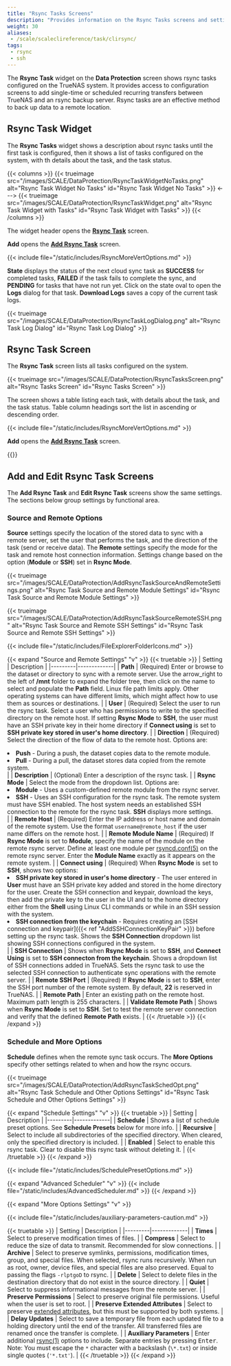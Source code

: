 ```yaml
---
title: "Rsync Tasks Screens"
description: "Provides information on the Rsync Tasks screens and settings."
weight: 30
aliases:
 - /scale/scaleclireference/task/clirsync/
tags:
 - rsync
 - ssh
---
```


The **Rsync Task** widget on the **Data Protection** screen shows rsync tasks configured on the TrueNAS system.
It provides access to configuration screens to add single-time or scheduled recurring transfers between TrueNAS and an rsync backup server.
Rsync tasks are an effective method to back up data to a remote location.

## Rsync Task Widget

The **Rsync Tasks** widget shows a description about rsync tasks until the first task is configured, then it shows a list of tasks configured on the system, with th details about the task, and the task status.

{{< columns >}}
{{< trueimage src="/images/SCALE/DataProtection/RsyncTaskWidgetNoTasks.png" alt="Rsync Task Widget No Tasks" id="Rsync Task Widget No Tasks" >}}
<--->
{{< trueimage src="/images/SCALE/DataProtection/RsyncTaskWidget.png" alt="Rsync Task Widget with Tasks" id="Rsync Task Widget with Tasks" >}}
{{< /columns >}}

The widget header opens the [**Rsync Task**](#rsync-task-screen) screen.

**Add** opens the **[Add Rsync Task](#add-and-edit-rsync-task-screens)** screen.

{{< include file="/static/includes/RsyncMoreVertOptions.md" >}}

**State** displays the status of the next cloud sync task as **SUCCESS** for completed tasks, **FAILED** if the task fails to complete the sync, and **PENDING** for tasks that have not run yet.
Click on the state oval to open the **Logs** dialog for that task. **Download Logs** saves a copy of the current task logs.

{{< trueimage src="/images/SCALE/DataProtection/RsyncTaskLogDialog.png" alt="Rsync Task Log Dialog" id="Rsync Task Log Dialog" >}}

## Rsync Task Screen

The **Rsync Task** screen lists all tasks configured on the system.

{{< trueimage src="/images/SCALE/DataProtection/RsyncTasksScreen.png" alt="Rsync Tasks Screen" id="Rsync Tasks Screen" >}}

The screen shows a table listing each task, with details about the task, and the task status.
Table column headings sort the list in ascending or descending order.

{{< include file="/static/includes/RsyncMoreVertOptions.md" >}}

**Add** opens the **[Add Rsync Task](#add-and-edit-rsync-task-screens)** screen.

{{<include file="/static/includes/addcolumnorganizer.md">}}

## Add and Edit Rsync Task Screens

The **Add Rsync Task** and **Edit Rsync Task** screens show the same settings.
The sections below group settings by functional area.

### Source and Remote Options

**Source** settings specify the location of the stored data to sync with a remote server, set the user that performs the task, and the direction of the task (send or receive data).
The **Remote** settings specify the mode for the task and remote host connection information.
Settings change based on the option (**Module** or **SSH**) set in **Rsync Mode**.

{{< trueimage src="/images/SCALE/DataProtection/AddRsyncTaskSourceAndRemoteSettings.png" alt="Rsync Task Source and Remote Module Settings" id="Rsync Task Source and Remote Module Settings" >}}

{{< trueimage src="/images/SCALE/DataProtection/AddRsyncTaskSourceRemoteSSH.png" alt="Rsync Task Source and Remote SSH Settings" id="Rsync Task Source and Remote SSH Settings" >}}

{{< include file="/static/includes/FileExplorerFolderIcons.md" >}}

{{< expand "Source and Remote Settings" "v" >}}
{{< truetable >}}
| Setting | Description |
|---------|-------------|
| **Path** | (Required) Enter or browse to the dataset or directory to sync with a remote server. Use the <span class="material-icons">arrow_right</span> to the left of **/mnt** folder to expand the folder tree, then click on the name to select and populate the **Path** field. Linux file path limits apply. Other operating systems can have different limits, which might affect how to use them as sources or destinations. |
| **User** | (Required) Select the user to run the rsync task. Select a user who has permissions to write to the specified directory on the remote host. If setting **Rsync Mode** to **SSH**, the user must have an SSH private key in their home directory if **Connect using** is set to **SSH private key stored in user's home directory**. |
| **Direction** | (Required) Select the direction of the flow of data to the remote host. Options are:<br><li>**Push** - During a push, the dataset copies data to the remote module.<br><li>**Pull** - During a pull, the dataset stores data copied from the remote system.</li> |
| **Description** | (Optional) Enter a description of the rsync task. |
| **Rsync Mode** | Select the mode from the dropdown list. Options are:<br><li>**Module** - Uses a custom-defined remote module from the rsync server.<br><li>**SSH** - Uses an SSH configuration for the rsync task. The remote system must have SSH enabled. The host system needs an established SSH connection to the remote for the rsync task. **SSH** displays more settings.</li> |
| **Remote Host** | (Required) Enter the IP address or host name and domain of the remote system. Use the format `username@remote_host` if the user name differs on the remote host. |
| **Remote Module Name** | (Required) If **Rsync Mode** is set to **Module**, specify the name of the module on the remote rsync server. Define at least one module per [rsyncd.conf(5)](https://www.samba.org/ftp/rsync/rsyncd.conf.html) on the remote rsync server. Enter the **Module Name** exactly as it appears on the remote system. |
| **Connect using** | (Required) When **Rsync Mode** is set to **SSH**, shows two options: <br><li>**SSH private key stored in user's home directory** - The user entered in **User** must have an SSH private key added and stored in the home directory for the user. Create the SSH connection and keypair, download the keys, then add the private key to the user in the UI and to the home directory either from the **Shell** using Linux CLI commands or while in an SSH session with the system. <br><li>**SSH connection from the keychain** - Requires creating an [SSH connection and keypair]({{< ref "AddSSHConnectionKeyPair" >}}) before setting up the rsync task. Shows the **SSH Connection** dropdown list showing SSH connections configured in the system.</li> |
| **SSH Connection** | Shows when **Rsync Mode** is set to **SSH**, and **Connect Using** is set to **SSH connecton from the keychain**. Shows a dropdown list of SSH connections added in TrueNAS. Sets the rsync task to use the selected SSH connection to authenticate sync operations with the remote server. |
| **Remote SSH Port** |  (Required) If **Rsync Mode** is set to **SSH**, enter the SSH port number of the remote system. By default, **22** is reserved in TrueNAS. |
| **Remote Path** | Enter an existing path on the remote host. Maximum path length is 255 characters. |
| **Validate Remote Path** | Shows when **Rsync Mode** is set to **SSH**. Set to test the remote server connection and verify that the defined **Remote Path** exists. |
{{< /truetable >}}
{{< /expand >}}

### Schedule and More Options

**Schedule** defines when the remote sync task occurs.
The **More Options** specify other settings related to when and how the rsync occurs.

{{< trueimage src="/images/SCALE/DataProtection/AddRsyncTaskSchedOpt.png" alt="Rsync Task Schedule and Other Options Settings" id="Rsync Task Schedule and Other Options Settings" >}}

{{< expand "Schedule Settings" "v" >}}
{{< truetable >}}
| Setting | Description |
|---------|-------------|
| **Schedule** | Shows a list of schedule preset options. See **Schedule Presets** below for more info. |
| **Recursive** | Select to include all subdirectories of the specified directory. When cleared, only the specified directory is included. |
| **Enabled** | Select to enable this rsync task. Clear to disable this rsync task without deleting it. |
{{< /truetable >}}
{{< /expand >}}

{{< include file="/static/includes/SchedulePresetOptions.md" >}}

{{< expand "Advanced Scheduler" "v" >}}
{{< include file="/static/includes/AdvancedScheduler.md" >}}
{{< /expand >}}

{{< expand "More Options Settings" "v" >}}

{{< include file="/static/includes/auxiliary-parameters-caution.md" >}}

{{< truetable >}}
| Setting | Description |
|---------|-------------|
| **Times** | Select to preserve modification times of files. |
| **Compress** | Select to reduce the size of data to transmit. Recommended for slow connections. |
| **Archive** |  Select to preserve symlinks, permissions, modification times, group, and special files. When selected, rsync runs recursively. When run as root, owner, device files, and special files are also preserved. Equal to passing the flags `-rlptgoD` to rsync. |
| **Delete** | Select to delete files in the destination directory that do not exist in the source directory. |
| **Quiet** | Select to suppress informational messages from the remote server. |
| **Preserve Permissions** | Select to preserve original file permissions. Useful when the user is set to root. |
| **Preserve Extended Attributes** | Select to preserve [extended attributes](https://en.wikipedia.org/wiki/Extended_file_attributes), but this must be supported by both systems. |
| **Delay Updates** | Select to save a temporary file from each updated file to a holding directory until the end of the transfer. All transferred files are renamed once the transfer is complete. |
| **Auxiliary Parameters** | Enter additional [rsync(1)](https://rsync.samba.org/ftp/rsync/rsync.html) options to include. Separate entries by pressing <kbd>Enter</kbd>. Note: You must escape the `*` character with a backslash (`\*.txt`) or inside single quotes (`'*.txt'`). |
{{< /truetable >}}
{{< /expand >}}
